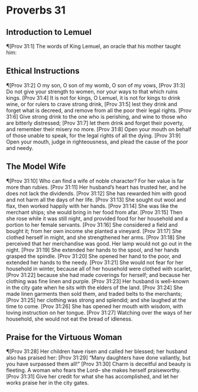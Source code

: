 # Proverbs 31

## Introduction to Lemuel
¶[Prov 31:1] The words of King Lemuel, an oracle that his mother taught him:

## Ethical Instructions
¶[Prov 31:2] O my son, O son of my womb, O son of my vows,
[Prov 31:3] Do not give your strength to women, nor your ways to that which ruins kings.
[Prov 31:4] It is not for kings, O Lemuel, it is not for kings to drink wine, or for rulers to crave strong drink,
[Prov 31:5] lest they drink and forget what is decreed, and remove from all the poor their legal rights.
[Prov 31:6] Give strong drink to the one who is perishing, and wine to those who are bitterly distressed;
[Prov 31:7] let them drink and forget their poverty, and remember their misery no more.
[Prov 31:8] Open your mouth on behalf of those unable to speak, for the legal rights of all the dying.
[Prov 31:9] Open your mouth, judge in righteousness, and plead the cause of the poor and needy.

## The Model Wife
¶[Prov 31:10] Who can find a wife of noble character? For her value is far more than rubies.
[Prov 31:11] Her husband’s heart has trusted her, and he does not lack the dividends.
[Prov 31:12] She has rewarded him with good and not harm all the days of her life.
[Prov 31:13] She sought out wool and flax, then worked happily with her hands.
[Prov 31:14] She was like the merchant ships; she would bring in her food from afar.
[Prov 31:15] Then she rose while it was still night, and provided food for her household and a portion to her female servants.
[Prov 31:16] She considered a field and bought it; from her own income she planted a vineyard.
[Prov 31:17] She clothed herself in might, and she strengthened her arms.
[Prov 31:18] She perceived that her merchandise was good. Her lamp would not go out in the night.
[Prov 31:19] She extended her hands to the spool, and her hands grasped the spindle.
[Prov 31:20] She opened her hand to the poor, and extended her hands to the needy.
[Prov 31:21] She would not fear for her household in winter, because all of her household were clothed with scarlet,
[Prov 31:22] because she had made coverings for herself; and because her clothing was fine linen and purple.
[Prov 31:23] Her husband is well-known in the city gate when he sits with the elders of the land.
[Prov 31:24] She made linen garments then sold them, and traded belts to the merchants;
[Prov 31:25] her clothing was strong and splendid; and she laughed at the time to come.
[Prov 31:26] She has opened her mouth with wisdom, with loving instruction on her tongue.
[Prov 31:27] Watching over the ways of her household, she would not eat the bread of idleness.

## Praise for the Virtuous Woman
¶[Prov 31:28] Her children have risen and called her blessed; her husband also has praised her:
[Prov 31:29] “Many daughters have done valiantly, but you have surpassed them all!”
[Prov 31:30] Charm is deceitful and beauty is fleeting. A woman who fears the Lord– she makes herself praiseworthy.
[Prov 31:31] Give her credit for what she has accomplished, and let her works praise her in the city gates.
